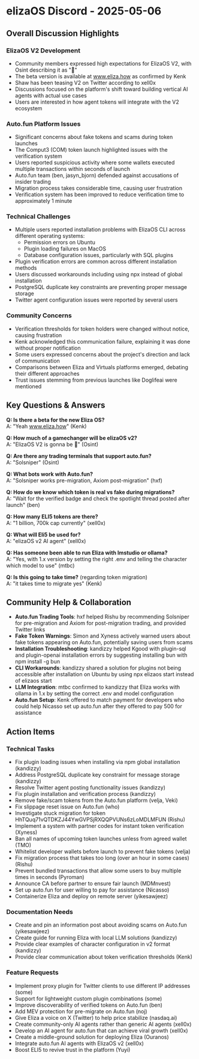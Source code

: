 # elizaOS Discord - 2025-05-06

## Overall Discussion Highlights

### ElizaOS V2 Development
- Community members expressed high expectations for ElizaOS V2, with Osint describing it as "💯"
- The beta version is available at www.eliza.how as confirmed by Kenk
- Shaw has been teasing V2 on Twitter according to xell0x
- Discussions focused on the platform's shift toward building vertical AI agents with actual use cases
- Users are interested in how agent tokens will integrate with the V2 ecosystem

### Auto.fun Platform Issues
- Significant concerns about fake tokens and scams during token launches
- The Comput3 (COM) token launch highlighted issues with the verification system
- Users reported suspicious activity where some wallets executed multiple transactions within seconds of launch
- Auto.fun team (ben, jasyn_bjorn) defended against accusations of insider trading
- Migration process takes considerable time, causing user frustration
- Verification system has been improved to reduce verification time to approximately 1 minute

### Technical Challenges
- Multiple users reported installation problems with ElizaOS CLI across different operating systems:
  - Permission errors on Ubuntu
  - Plugin loading failures on MacOS
  - Database configuration issues, particularly with SQL plugins
- Plugin verification errors are common across different installation methods
- Users discussed workarounds including using npx instead of global installation
- PostgreSQL duplicate key constraints are preventing proper message storage
- Twitter agent configuration issues were reported by several users

### Community Concerns
- Verification thresholds for token holders were changed without notice, causing frustration
- Kenk acknowledged this communication failure, explaining it was done without proper notification
- Some users expressed concerns about the project's direction and lack of communication
- Comparisons between Eliza and Virtuals platforms emerged, debating their different approaches
- Trust issues stemming from previous launches like Doglifeai were mentioned

## Key Questions & Answers

**Q: Is there a beta for the new Eliza OS?**  
A: "Yeah www.eliza.how" (Kenk)

**Q: How much of a gamechanger will be elizaOS v2?**  
A: "ElizaOS V2 is gonna be 💯" (Osint)

**Q: Are there any trading terminals that support auto.fun?**  
A: "Solsniper" (Osint)

**Q: What bots work with Auto.fun?**  
A: "Solsniper works pre-migration, Axiom post-migration" (hxf)

**Q: How do we know which token is real vs fake during migrations?**  
A: "Wait for the verified badge and check the spotlight thread posted after launch" (ben)

**Q: How many ELI5 tokens are there?**  
A: "1 billion, 700k cap currently" (xell0x)

**Q: What will Eli5 be used for?**  
A: "elizaOS v2 AI agent" (xell0x)

**Q: Has someone been able to run Eliza with lmstudio or ollama?**  
A: "Yes, with 1.x version by setting the right .env and telling the character which model to use" (mtbc)

**Q: Is this going to take time?** (regarding token migration)  
A: "it takes time to migrate yes" (Kenk)

## Community Help & Collaboration

- **Auto.fun Trading Tools**: hxf helped Rishu by recommending Solsniper for pre-migration and Axiom for post-migration trading, and provided Twitter links
- **Fake Token Warnings**: Simon and Xyness actively warned users about fake tokens appearing on Auto.fun, potentially saving users from scams
- **Installation Troubleshooting**: kandizzy helped Kgood with plugin-sql and plugin-openai installation errors by suggesting installing bun with npm install -g bun
- **CLI Workarounds**: kandizzy shared a solution for plugins not being accessible after installation on Ubuntu by using npx elizaos start instead of elizaos start
- **LLM Integration**: mtbc confirmed to kandizzy that Eliza works with ollama in 1.x by setting the correct .env and model configuration
- **Auto.fun Setup**: Kenk offered to match payment for developers who could help Nicasso set up auto.fun after they offered to pay 500 for assistance

## Action Items

### Technical Tasks
- Fix plugin loading issues when installing via npm global installation (kandizzy)
- Address PostgreSQL duplicate key constraint for message storage (kandizzy)
- Resolve Twitter agent posting functionality issues (kandizzy)
- Fix plugin installation and verification process (kandizzy)
- Remove fake/scam tokens from the Auto.fun platform (velja, Veki)
- Fix slippage reset issue on Auto.fun (who)
- Investigate stuck migration for token HhTQuq71vQTDKZJ44YwGVPSjRXQQPVUNs6zLoMDLMFUN (Rishu)
- Implement a system with partner codes for instant token verification (Xyness)
- Ban all names of upcoming token launches unless from agreed wallet (TMO)
- Whitelist developer wallets before launch to prevent fake tokens (velja)
- Fix migration process that takes too long (over an hour in some cases) (Rishu)
- Prevent bundled transactions that allow some users to buy multiple times in seconds (Pyroman)
- Announce CA before partner to ensure fair launch (MDMnvest)
- Set up auto.fun for user willing to pay for assistance (Nicasso)
- Containerize Eliza and deploy on remote server (yikesawjeez)

### Documentation Needs
- Create and pin an information post about avoiding scams on Auto.fun (yikesawjeez)
- Create guide for running Eliza with local LLM solutions (kandizzy)
- Provide clear examples of character configuration in v2 format (kandizzy)
- Provide clear communication about token verification thresholds (Kenk)

### Feature Requests
- Implement proxy plugin for Twitter clients to use different IP addresses (some)
- Support for lightweight custom plugin combinations (some)
- Improve discoverability of verified tokens on Auto.fun (ben)
- Add MEV protection for pre-migrate on Auto.fun (noj)
- Give Eliza a voice on X (Twitter) to help price stabilize (nasdaq.ai)
- Create community-only AI agents rather than generic AI agents (xell0x)
- Develop an AI agent for auto.fun that can achieve viral growth (xell0x)
- Create a middle-ground solution for deploying Eliza (Ouranos)
- Integrate auto.fun AI agents with ElizaOS v2 (xell0x)
- Boost ELI5 to revive trust in the platform (Yuyi)